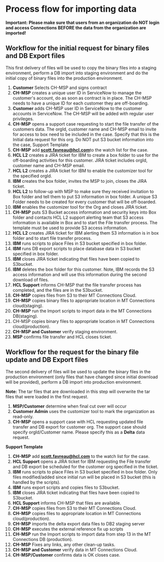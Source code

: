 <?xml version="1.0" encoding="UTF-8"?>
<!DOCTYPE task PUBLIC "-//OASIS//DTD DITA Task//EN" "task.dtd">

# Process flow for importing data

**Important:**  **Please make sure that users from an organization do NOT login and access Connections BEFORE the data from the organization are imported!**

## Workflow for the initial request for binary files and DB Export files

This first delivery of files will be used to copy the binary files into a staging environment, perform a DB import into staging environment and do the initial copy of binary files into the production environment.

1. **Customer** Selects CH-MSP and signs contract
2. **CH-MSP** creates a unique user ID in ServiceNow to manage the customer&#39;s account, do as soon as contract is in place. The CH-MSP needs to have a unique ID for each customer they are off-boarding.
3. **Customer** adds CH-MSP user ID in ServiceNow to the customer accounts in ServiceNow. The CH-MSP will be added with regular user privileges.
4. **CH-MSP** opens a support case requesting to start the file transfer of the customers data. The orgId, customer name and CH-MSP email to invite for access to box need to be included in the case. Specify that this is the Initial data request for this org. Do NOT put S3 bucket information into the case, Support Template
5. **CH-MSP** add [**scott.favreau@hcl.com**](mailto:scott.favreau@hcl.com)to the watch list for the case.
6. **HCL L2** creates a JIRA ticket for IBM to create a box folder to use for the off-boarding activities for this customer. JIRA ticket includes orgId, customer name and CH-MSP email.
7. **HCL L2** creates a JIRA ticket for IBM to enable the customizer tool for the specified orgId.
8. **IBM** creates the box folder, invites the MSP to join, closes the JIRA ticket.
9. **HCL L2** to follow-up with MSP to make sure they received invitation to Box folder and tell them to put S3 information in box folder. A unique S3 Folder needs to be created for every customer that will be off-boarded.
10. **IBM** enables the customizer tool for the Org and closes JIRA ticket.
11. **CH-MSP** puts S3 Bucket access information and security keys into Box folder and contacts HCL L2 support alerting team that S3 access information is available in Box and to start the File transfer process. The template must be used to provide S3 access information.
12. **HCL L2** creates JIRA ticket for IBM alerting them S3 information is in box folder and to start file transfer process.
13. **IBM** runs scripts to place Files in S3 bucket specified in box folder.
14. **IBM** runs DB export scripts to place database data in S3 bucket specified in box folder.
15. **IBM** closes JIRA ticket indicating that files have been copied to S3bucket.
16. **IBM** deletes the box folder for this customer. Note, IBM records the S3 access information and will use this information during the second download of files.
17. **HCL Support** informs CH-MSP that the file transfer process has completed, and the files are in the S3bucket.
18. **CH-MSP** copies files from S3 to their MT Connections Cloud.
19. **CH-MSP** copies binary files to appropriate location in MT Connections cloud(staging).
20. **CH-MSP** run the Import scripts to import data in the MT Connections DB(staging).
21. CH-MSP copies binary files to appropriate location in MT Connections cloud(production).
22. **CH-MSP and Customer** verify staging environment.
23. **MSP** confirms file transfer and HCL closes ticket.

## Workflow for the request for the binary file update and DB Export files

The second delivery of files will be used to update the binary files in the production environment (only files that have changed since initial download will be provided), perform a DB import into production environment. 

**Note:** The tar files that are downloaded in this step will overwrite the tar files that were loaded in the first request.

1. **MSP/Customer** determine when final cut over will occur
2. **Customer Admin** uses the customizer tool to mark the organization as read-only.
3. **CH-MSP** opens a support case with HCL requesting updated file transfer and DB export for customer org. The support case should specify orgId/Customer name. Please specify this as a **Delta** data request.

**Support Template**

1. **CH-MSP** add [**scott.favreau@hcl.com**](mailto:scott.favreau@hcl.com) to the watch list for the case.
2. **HCL Support** opens a JIRA ticket for IBM requesting the File transfer and DB export be scheduled for the customer org specified in the ticket.
3. **IBM** runs scripts to place Files in S3 bucket specified in box folder. Only files modified/added since initial run will be placed in S3 bucket (this is handled by the scripts).
4. **IBM** runs export scripts and copies files to S3bucket.
5. **IBM** closes JIRA ticket indicating that files have been copied to S3bucket.
6. **HCL Support** informs CH-MSP that files are available.
7. **CH-MSP** copies files from S3 to their MT Connections Cloud.
8. **CH-MSP** copies files to appropriate location in MT Connections cloud(production).
9. **CH-MSP** imports the delta export data files to DB2 staging server
10. **CH-MSP** executes the external reference fix up scripts
11. **CH-MSP** run the Import scripts to import data from step 13 in the MT Connections DB (production).
12. **CH-MSP** Fixes any links, any other clean-up tasks.
13. **CH-MSP and Customer** verify data in MT Connections Cloud.
14. **CH-MSP/Customer** confirms data is OK closes case.

<?tm 1541016643182 1 HCL Connections ?>


